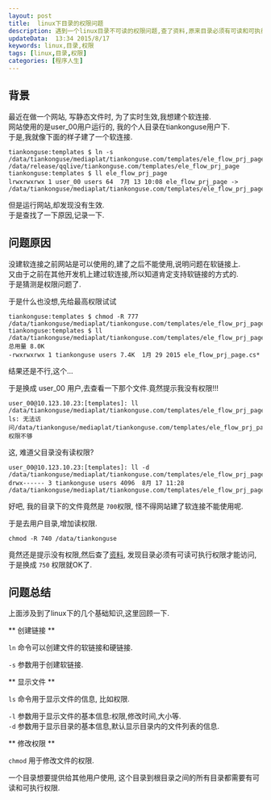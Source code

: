 ```yaml
---  
layout: post  
title:  linux下目录的权限问题
description: 遇到一个linux目录不可读的权限问题,查了资料,原来目录必须有可读和可执行权限才能访问.
updateData:  13:34 2015/8/17
keywords: linux,目录,权限
tags: [linux,目录,权限]
categories: [程序人生]
---  
```


## 背景

最近在做一个网站, 写静态文件时, 为了实时生效,我想建个软连接.  
网站使用的是user_00用户运行的, 我的个人目录在tiankonguse用户下.  
于是,我就像下面的样子建了一个软连接.  

```
tiankonguse:templates $ ln -s /data/tiankonguse/mediaplat/tiankonguse.com/templates/ele_flow_prj_page  /data/release/qqlive/tiankonguse.com/templates/ele_flow_prj_page
tiankonguse:templates $ ll ele_flow_prj_page
lrwxrwxrwx 1 user_00 users 64  7月 13 10:08 ele_flow_prj_page -> /data/tiankonguse/mediaplat/tiankonguse.com/templates/ele_flow_prj_page/
```

但是运行网站,却发现没有生效.  
于是查找了一下原因,记录一下.  

## 问题原因

没建软连接之前网站是可以使用的,建了之后不能使用,说明问题在软链接上.  
又由于之前在其他开发机上建过软连接,所以知道肯定支持软链接的方式的.  
于是猜测是权限问题了.  

于是什么也没想,先给最高权限试试  

```
tiankonguse:templates $ chmod -R 777 /data/tiankonguse/mediaplat/tiankonguse.com/templates/ele_flow_prj_page/
tiankonguse:templates $ ll /data/tiankonguse/mediaplat/tiankonguse.com/templates/ele_flow_prj_page/
总用量 8.0K
-rwxrwxrwx 1 tiankonguse users 7.4K  1月 29 2015 ele_flow_prj_page.cs*
```

结果还是不行,这个...  


于是换成 user_00 用户,去查看一下那个文件.竟然提示我没有权限!!!  

```
user_00@10.123.10.23:[templates]: ll /data/tiankonguse/mediaplat/tiankonguse.com/templates/ele_flow_prj_page
ls: 无法访问/data/tiankonguse/mediaplat/tiankonguse.com/templates/ele_flow_prj_page: 权限不够
```


这, 难道父目录没有读权限?  

```
user_00@10.123.10.23:[templates]: ll -d /data/tiankonguse/mediaplat/tiankonguse.com/templates/ele_flow_prj_page
drwx------ 3 tiankonguse users 4096  8月 17 11:28 /data/tiankonguse/mediaplat/tiankonguse.com/templates/ele_flow_prj_page
```

好吧, 我的目录下的文件竟然是 `700`权限, 怪不得网站建了软连接不能使用呢.  

于是去用户目录,增加读权限.  


```
chmod -R 740 /data/tiankonguse
```

竟然还是提示没有权限,然后查了[资料](http://vbird.dic.ksu.edu.tw/linux_basic/0210filepermission.php), 发现目录必须有可读可执行权限才能访问, 于是换成 `750` 权限就OK了.  



## 问题总结

上面涉及到了linux下的几个基础知识,这里回顾一下.  


** 创建链接 **  

`ln` 命令可以创建文件的软链接和硬链接.  

`-s` 参数用于创建软链接.  


** 显示文件 **  

`ls` 命令用于显示文件的信息, 比如权限.  

`-l` 参数用于显示文件的基本信息:权限,修改时间,大小等.  
`-d` 参数用于显示目录的基本信息,默认显示目录内的文件列表的信息.  


** 修改权限 **  

`chmod` 用于修改文件的权限.  

一个目录想要提供给其他用户使用, 这个目录到根目录之间的所有目录都需要有可读和可执行权限.  


